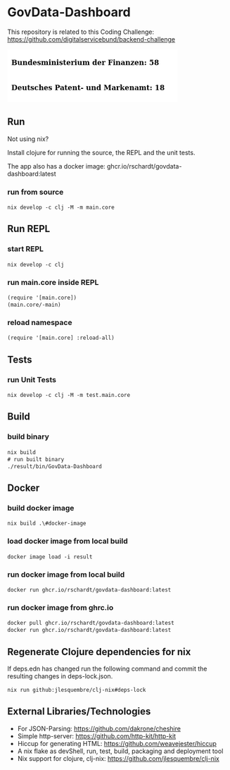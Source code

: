 # GovData-Dashboard

This repository is related to this Coding Challenge: https://github.com/digitalservicebund/backend-challenge

![alt text GovData-Dashboard.png](https://github.com/rschardt/GovData-Dashboard/blob/main/GovData-Dashboard.png)

## Run
Not using nix?

Install clojure for running the source, the REPL and the unit tests.

The app also has a docker image: ghcr.io/rschardt/govdata-dashboard:latest

### run from source
```
nix develop -c clj -M -m main.core
```

## Run REPL

### start REPL
```
nix develop -c clj
```

### run main.core inside REPL
```
(require '[main.core])
(main.core/-main)
```

### reload namespace
```
(require '[main.core] :reload-all)
```

## Tests

### run Unit Tests
```
nix develop -c clj -M -m test.main.core
```

## Build

### build binary
```
nix build
# run built binary
./result/bin/GovData-Dashboard
```

## Docker

### build docker image
```
nix build .\#docker-image
```

### load docker image from local build
```
docker image load -i result
```

### run docker image from local build
```
docker run ghcr.io/rschardt/govdata-dashboard:latest
```

### run docker image from ghrc.io
```
docker pull ghcr.io/rschardt/govdata-dashboard:latest
docker run ghcr.io/rschardt/govdata-dashboard:latest
```

## Regenerate Clojure dependencies for nix
If deps.edn has changed run the following command
and commit the resulting changes in deps-lock.json.
```
nix run github:jlesquembre/clj-nix#deps-lock
```

## External Libraries/Technologies
- For JSON-Parsing: https://github.com/dakrone/cheshire
- Simple http-server: https://github.com/http-kit/http-kit
- Hiccup for generating HTML: https://github.com/weavejester/hiccup
- A nix flake as devShell, run, test, build, packaging and deployment tool
- Nix support for clojure, clj-nix: https://github.com/jlesquembre/clj-nix
